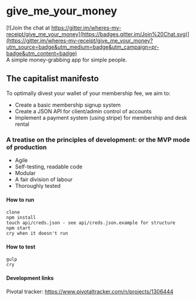 # give_me_your_money

[![Join the chat at https://gitter.im/wheres-my-receipt/give_me_your_money](https://badges.gitter.im/Join%20Chat.svg)](https://gitter.im/wheres-my-receipt/give_me_your_money?utm_source=badge&utm_medium=badge&utm_campaign=pr-badge&utm_content=badge)  
A simple money-grabbing app for simple people.  

## The capitalist manifesto
To optimally divest your wallet of your membership fee, we aim to:
 * Create a basic membership signup system
 * Create a JSON API for client/admin control of accounts
 * Implement a payment system (using stripe) for membership and desk rental 
 
### A treatise on the principles of development: or the MVP mode of production
 * Agile
 * Self-testing, readable code
 * Modular
 * A fair division of labour
 * Thoroughly tested

#### How to run  
```
clone  
npm install
touch api/creds.json - see api/creds.json.example for structure
npm start
cry when it doesn't run
```

#### How to test
```
gulp
cry
```

#### Development links
Pivotal tracker: https://www.pivotaltracker.com/n/projects/1306444

